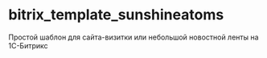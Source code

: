 bitrix_template_sunshineatoms
=============================

Простой шаблон для сайта-визитки или небольшой новостной ленты на 1С-Битрикс
